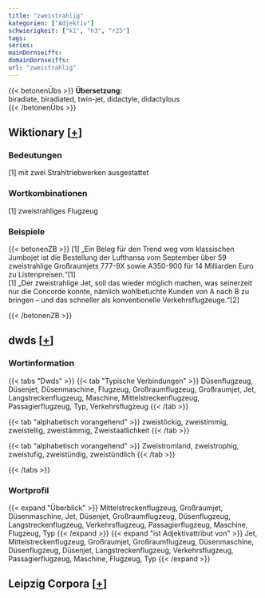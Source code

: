 ```yaml
---
title: "zweistrahlig"
kategorien: ["Adjektiv"]
schwierigkeit: ["k1", "h3", "r23"]
tags:
series:
mainDornseiffs:
domainDornseiffs:
url: "zweistrahlig"
---
```


{{< betonenÜbs >}}
**Übersetzung:**  
biradiate, biradiated, twin-jet, didactyle, didactylous  
{{< /betonenÜbs >}}

## Wiktionary [[+](https://de.wiktionary.org/wiki/zweistrahlig)]

### Bedeutungen
[1] mit zwei Strahltriebwerken ausgestattet  

### Wortkombinationen
[1] zweistrahliges Flugzeug  

### Beispiele
{{< betonenZB >}}
[1] „Ein Beleg für den Trend weg vom klassischen Jumbojet ist die Bestellung der Lufthansa vom September über 59 zweistrahlige Großraumjets 777-9X sowie A350-900 für 14 Milliarden Euro zu Listenpreisen.“[1]  
[1] „Der zweistrahlige Jet, soll das wieder möglich machen, was seinerzeit nur die Concorde konnte, nämlich wohlbetuchte Kunden von A nach B zu bringen – und das schneller als konventionelle Verkehrsflugzeuge.“[2]  

{{< /betonenZB >}}


## dwds [[+](https://www.dwds.de/wb/zweistrahlig)]

### Wortinformation
{{< tabs "Dwds" >}}
{{< tab "Typische Verbindungen" >}}
Düsenflugzeug, Düsenjet, Düsenmaschine, Flugzeug, Großraumflugzeug, Großraumjet, Jet, Langstreckenflugzeug, Maschine, Mittelstreckenflugzeug, Passagierflugzeug, Typ, Verkehrsflugzeug
{{< /tab >}}

{{< tab "alphabetisch vorangehend" >}}
zweistöckig, zweistimmig, zweistellig, zweistämmig, Zweistaatlichkeit
{{< /tab >}}

{{< tab "alphabetisch vorangehend" >}}
Zweistromland, zweistrophig, zweistufig, zweistündig, zweistündlich
{{< /tab >}}

{{< /tabs >}}

### Wortprofil
{{< expand "Überblick" >}} Mittelstreckenflugzeug, Großraumjet, Düsenmaschine, Jet, Düsenjet, Großraumflugzeug, Düsenflugzeug, Langstreckenflugzeug, Verkehrsflugzeug, Passagierflugzeug, Maschine, Flugzeug, Typ {{< /expand >}}
{{< expand "ist Adjektivattribut von" >}} Jet, Mittelstreckenflugzeug, Großraumjet, Großraumflugzeug, Düsenmaschine, Düsenflugzeug, Düsenjet, Langstreckenflugzeug, Verkehrsflugzeug, Passagierflugzeug, Maschine, Flugzeug, Typ {{< /expand >}}

## Leipzig Corpora [[+](https://corpora.uni-leipzig.de/en/res?word=zweistrahlig&corpusId=deu_newscrawl-public_2018)]

